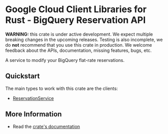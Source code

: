 # Google Cloud Client Libraries for Rust - BigQuery Reservation API

<!-- Code generated by sidekick. DO NOT EDIT. -->

**WARNING:** this crate is under active development. We expect multiple breaking
changes in the upcoming releases. Testing is also incomplete, we do **not**
recommend that you use this crate in production. We welcome feedback about the
APIs, documentation, missing features, bugs, etc.

A service to modify your BigQuery flat-rate reservations.

## Quickstart

The main types to work with this crate are the clients:

* [ReservationService]

## More Information

* Read the [crate's documentation](https://docs.rs/google-cloud-bigquery-reservation-v1/latest/google-cloud-bigquery-reservation-v1)

[ReservationService]: https://docs.rs/google-cloud-bigquery-reservation-v1/latest/google_cloud_bigquery_reservation_v1/client/struct.ReservationService.html
